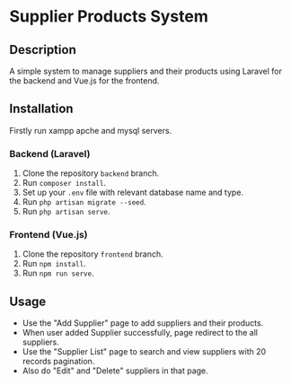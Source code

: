 # Supplier Products System

## Description
A simple system to manage suppliers and their products using Laravel for the backend and Vue.js for the frontend.

## Installation
Firstly run xampp apche and mysql servers.
### Backend (Laravel)
1. Clone the repository `backend` branch.
2. Run `composer install`.
3. Set up your `.env` file with relevant database name and type.
4. Run `php artisan migrate --seed`.
5. Run `php artisan serve`.

### Frontend (Vue.js)
1.  Clone the repository `frontend` branch.
2. Run `npm install`.
3. Run `npm run serve`.

## Usage
- Use the "Add Supplier" page to add suppliers and their products.
- When user added Supplier successfully, page redirect to the all suppliers.
- Use the "Supplier List" page to search and view suppliers with 20 records pagination.
- Also do "Edit" and "Delete" suppliers in that page.
